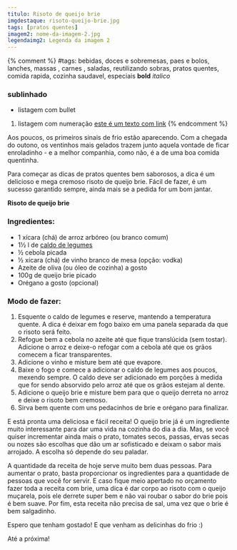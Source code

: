 ```yaml
---
titulo: Risoto de queijo brie
imgdestaque: risoto-queijo-brie.jpg
tags: [pratos quentes]
imagem2: nome-da-imagem-2.jpg
legendaimg2: Legenda da imagem 2
---
```

{% comment %}
#tags: bebidas, doces e sobremesas, paes e bolos, lanches, massas , carnes , saladas, reutilizando sobras, pratos quentes, comida rapida, cozinha saudavel, especiais
**bold**
*italico*
### sublinhado
* listagem com bullet
1. listagem com numeração
[este é um texto com link](https://www.enderecodolink.com)
{% endcomment %}

Aos poucos, os primeiros sinais de frio estão aparecendo. Com a chegada do outono, os ventinhos mais gelados trazem junto aquela vontade de ficar enroladinho - e a melhor companhia, como não, é a de uma boa comida quentinha.

Para começar as dicas de pratos quentes bem saborosos, a dica é um delicioso e mega cremoso risoto de queijo brie. Fácil de fazer, é um sucesso garantido sempre, ainda mais se a pedida for um bom jantar.

**Risoto de queijo brie**

### Ingredientes: 

* 1 xícara (chá) de arroz arbóreo (ou branco comum)
* 1½ l de [caldo de legumes](http://paneladepau.com.br/caldo-de-legumes-caseiro)
* ½ cebola picada
* ½ xícara (chá) de vinho branco de mesa (opção: vodka)
* Azeite de oliva (ou óleo de cozinha) a gosto
* 100g de queijo brie picado
* Orégano a gosto (opcional)

### Modo de fazer:

1. Esquente o caldo de legumes e reserve, mantendo a temperatura quente. A dica é deixar em fogo baixo em uma panela separada da que o risoto será feito. 
2. Refogue bem a cebola no azeite até que fique translúcida (sem tostar). Adicione o arroz e deixe-o refogar com a cebola até que os grãos comecem a ficar transparentes. 
3. Adicione o vinho e misture bem até que evapore. 
4. Baixe o fogo e comece a adicionar o caldo de legumes aos poucos, mexendo sempre. O caldo deve ser adicionado em porções à medida que for sendo absorvido pelo arroz até que os grãos estejam al dente.
5. Adicione o queijo brie e misture bem para que o queijo derreta no arroz e deixe o risoto bem cremoso.
6. Sirva bem quente com uns pedacinhos de brie e orégano para finalizar.

E está pronta uma deliciosa e fácil receita! O queijo brie já é um ingrediente muito interessante para dar uma vida na cozinha do dia a dia. Mas, se você quiser incrementar ainda mais o prato, tomates secos, passas, ervas secas ou nozes são escolhas que dão um ar sofisticado e deixam o sabor mais arrojado. A escolha só depende do seu paladar.

A quantidade da receita de hoje serve muito bem duas pessoas. Para aumentar o prato, basta proporcionar os ingredientes para a quantidade de pessoas que você for servir. E caso fique meio apertado no orçamento fazer toda a receita com brie, uma dica é dar corpo ao risoto com o queijo muçarela, pois ele derrete super bem e não vai roubar o sabor do brie pois é bem suave. Por fim, esta receita não precisa de sal, uma vez que o brie é bem salgadinho.

Espero que tenham gostado!
E que venham as delicinhas do frio :)

Até a próxima!